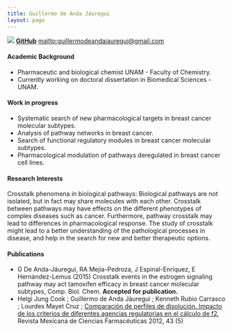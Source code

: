 ```yaml
---
title: Guillermo de Anda Jáuregui
layout: page
---
```


![][image]
**[GitHub][2]**
<mailto:guillermodeandajauregui@gmail.com>

#### Academic Background
* Pharmaceutic and biological chemist  UNAM - Faculty of Chemistry.
* Currently working on doctoral dissertation in Biomedical Sciences - UNAM.

#### Work in progress
* Systematic search of new pharmacological targets in breast cancer molecular subtypes.
* Analysis of pathway networks in breast cancer.
* Search of functional regulatory modules in breast cancer molecular subtypes.
* Pharmacological modulation of pathways deregulated in breast cancer cell lines.

#### Research Interests
Crosstalk phenomena in biological pathways: Biological pathways are not isolated, but in fact may share molecules with each other. Crosstalk between pathways may have effects on the different phenotypes of complex diseases such as cancer. Furthermore, pathway crosstalk may lead to differences in pharmacological response. The study of crosstalk might lead to a better understanding of the pathological processes in disease, and help in the search for new and better therapeutic options.

#### Publications
* G De Anda-Jáuregui, RA Mejía-Pedroza, J Espinal-Enríquez, E Hernández-Lemus (2015) Crosstalk events in the estrogen signaling pathway may act tamoxifen efficacy in breast cancer molecular subtypes, Comp. Biol. Chem. **Accepted for publication.**
* Helgi Jung Cook ; Guillermo de Anda Jáuregui ; Kenneth Rubio Carrasco ; Lourdes Mayet Cruz ; [Comparación de perfiles de disolución. Impacto de los criterios de diferentes agencias regulatorias en el cálculo de f2][5], Revista Mexicana de Ciencias Farmacéuticas 2012, 43 (5)

[image]: https://cloud.githubusercontent.com/assets/9357097/13795497/cc98fa20-eac6-11e5-9887-7f58b50f457e.jpg
[2]: https://github.com/guillermodeandajauregui
[5]:http://asociacionfarmaceuticamexicana.org.mx/revistas/2012/RMCF%20V43-3/ARTICULOS%20PDF/COMPARACION%20DE%20PERFILES%20DE%20DISOLUCION.%20IMPACTO%20DE%20LOS%20CRITERIOS%20DE%20DIFERENTES%20AGENCIAS%20REGULATORIAS%20EN%20EL%20CALCULO%20DE%20f2.pdf
